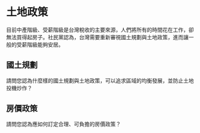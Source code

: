# 土地政策

目前中產階級、受薪階級是台灣稅收的主要來源，人們將所有的時間花在工作，卻無法買得起房子。社民黨認為，台灣需要重新審視國土規劃與土地政策，進而讓一般的受薪階級能夠安居。

## 國土規劃

請問您認為什麼樣的國土規劃與土地政策，可以追求區域的均衡發展，並防止土地投機炒作？

## 房價政策

請問您認為應如何訂定合理、可負擔的房價政策？
